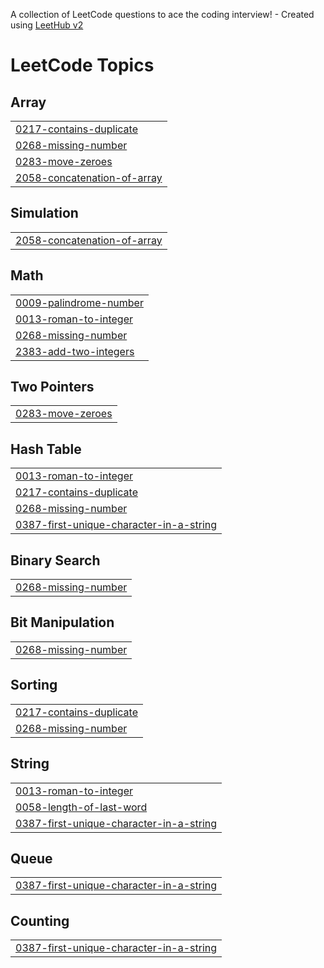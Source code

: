 A collection of LeetCode questions to ace the coding interview! - Created using [LeetHub v2](https://github.com/arunbhardwaj/LeetHub-2.0)
<!---LeetCode Topics Start-->
# LeetCode Topics
## Array
|  |
| ------- |
| [0217-contains-duplicate](https://github.com/Keerthig24/leetcode/tree/master/0217-contains-duplicate) |
| [0268-missing-number](https://github.com/Keerthig24/leetcode/tree/master/0268-missing-number) |
| [0283-move-zeroes](https://github.com/Keerthig24/leetcode/tree/master/0283-move-zeroes) |
| [2058-concatenation-of-array](https://github.com/Keerthig24/leetcode/tree/master/2058-concatenation-of-array) |
## Simulation
|  |
| ------- |
| [2058-concatenation-of-array](https://github.com/Keerthig24/leetcode/tree/master/2058-concatenation-of-array) |
## Math
|  |
| ------- |
| [0009-palindrome-number](https://github.com/Keerthig24/leetcode/tree/master/0009-palindrome-number) |
| [0013-roman-to-integer](https://github.com/Keerthig24/leetcode/tree/master/0013-roman-to-integer) |
| [0268-missing-number](https://github.com/Keerthig24/leetcode/tree/master/0268-missing-number) |
| [2383-add-two-integers](https://github.com/Keerthig24/leetcode/tree/master/2383-add-two-integers) |
## Two Pointers
|  |
| ------- |
| [0283-move-zeroes](https://github.com/Keerthig24/leetcode/tree/master/0283-move-zeroes) |
## Hash Table
|  |
| ------- |
| [0013-roman-to-integer](https://github.com/Keerthig24/leetcode/tree/master/0013-roman-to-integer) |
| [0217-contains-duplicate](https://github.com/Keerthig24/leetcode/tree/master/0217-contains-duplicate) |
| [0268-missing-number](https://github.com/Keerthig24/leetcode/tree/master/0268-missing-number) |
| [0387-first-unique-character-in-a-string](https://github.com/Keerthig24/leetcode/tree/master/0387-first-unique-character-in-a-string) |
## Binary Search
|  |
| ------- |
| [0268-missing-number](https://github.com/Keerthig24/leetcode/tree/master/0268-missing-number) |
## Bit Manipulation
|  |
| ------- |
| [0268-missing-number](https://github.com/Keerthig24/leetcode/tree/master/0268-missing-number) |
## Sorting
|  |
| ------- |
| [0217-contains-duplicate](https://github.com/Keerthig24/leetcode/tree/master/0217-contains-duplicate) |
| [0268-missing-number](https://github.com/Keerthig24/leetcode/tree/master/0268-missing-number) |
## String
|  |
| ------- |
| [0013-roman-to-integer](https://github.com/Keerthig24/leetcode/tree/master/0013-roman-to-integer) |
| [0058-length-of-last-word](https://github.com/Keerthig24/leetcode/tree/master/0058-length-of-last-word) |
| [0387-first-unique-character-in-a-string](https://github.com/Keerthig24/leetcode/tree/master/0387-first-unique-character-in-a-string) |
## Queue
|  |
| ------- |
| [0387-first-unique-character-in-a-string](https://github.com/Keerthig24/leetcode/tree/master/0387-first-unique-character-in-a-string) |
## Counting
|  |
| ------- |
| [0387-first-unique-character-in-a-string](https://github.com/Keerthig24/leetcode/tree/master/0387-first-unique-character-in-a-string) |
<!---LeetCode Topics End-->